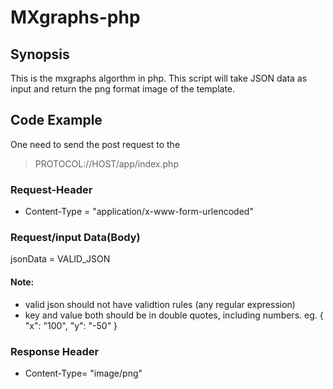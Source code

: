 # MXgraphs-php

## Synopsis

This is the mxgraphs algorthm in php. This script will take JSON data as input and return the png format image of the template.

## Code Example

One need to send the post request to the 

> PROTOCOL://HOST/app/index.php

### Request-Header
 - Content-Type = "application/x-www-form-urlencoded"
 
### Request/input Data(Body)
jsonData = VALID_JSON

#### Note:
- valid json should not have validtion rules (any regular expression)
- key and value both should be in double quotes, including numbers.
eg. {
    "x": "100",
    "y": "-50"
}

### Response Header
- Content-Type= "image/png" 